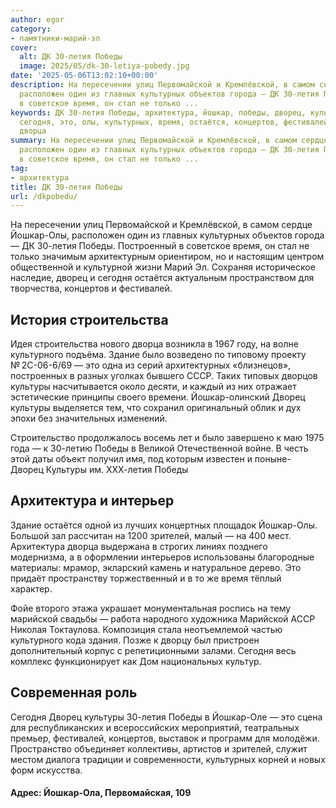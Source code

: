 ```yaml
---
author: egor
category:
- памятники-марий-эл
cover:
  alt: ДК 30-летия Победы
  image: 2025/05/dk-30-letiya-pobedy.jpg
date: '2025-05-06T13:02:10+00:00'
description: На пересечении улиц Первомайской и Кремлёвской, в самом сердце Йошкар-Олы,
  расположен один из главных культурных объектов города — ДК 30-летия Победы. Построенный
  в советское время, он стал не только ...
keywords: ДК 30-летия Победы, архитектура, йошкар, победы, дворец, культуры, летия,
  сегодня, это, олы, культурных, время, остаётся, концертов, фестивалей, строительства,
  дворца
summary: На пересечении улиц Первомайской и Кремлёвской, в самом сердце Йошкар-Олы,
  расположен один из главных культурных объектов города — ДК 30-летия Победы. Построенный
  в советское время, он стал не только ...
tag:
- архитектура
title: ДК 30-летия Победы
url: /dkpobedu/
---
```


На пересечении улиц Первомайской и Кремлёвской, в самом сердце Йошкар-Олы, расположен один из главных культурных объектов города — ДК 30-летия Победы. Построенный в советское время, он стал не только значимым архитектурным ориентиром, но и настоящим центром общественной и культурной жизни Марий Эл. Сохраняя историческое наследие, дворец и сегодня остаётся актуальным пространством для творчества, концертов и фестивалей.

## История строительства

Идея строительства нового дворца возникла в 1967 году, на волне культурного подъёма. Здание было возведено по типовому проекту № 2С-06-6/69 — это одна из серий архитектурных «близнецов», построенных в разных уголках бывшего СССР. Таких типовых дворцов культуры насчитывается около десяти, и каждый из них отражает эстетические принципы своего времени. Йошкар-олинский Дворец культуры выделяется тем, что сохранил оригинальный облик и дух эпохи без значительных изменений.

Строительство продолжалось восемь лет и было завершено к маю 1975 года — к 30-летию Победы в Великой Отечественной войне. В честь этой даты объект получил имя, под которым известен и поныне-  Дворец Культуры им. ХХХ-летия Победы

## Архитектура и интерьер

Здание остаётся одной из лучших концертных площадок Йошкар-Олы. Большой зал рассчитан на 1200 зрителей, малый — на 400 мест. Архитектура дворца выдержана в строгих линиях позднего модернизма, а в оформлении интерьеров использованы благородные материалы: мрамор, экларский камень и натуральное дерево. Это придаёт пространству торжественный и в то же время тёплый характер.

Фойе второго этажа украшает монументальная роспись на тему марийской свадьбы — работа народного художника Марийской АССР Николая Токтаулова. Композиция стала неотъемлемой частью культурного кода здания. Позже к дворцу был пристроен дополнительный корпус с репетиционными залами. Сегодня весь комплекс функционирует как Дом национальных культур.

## Современная роль

Сегодня Дворец культуры 30-летия Победы в Йошкар-Оле — это сцена для республиканских и всероссийских мероприятий, театральных премьер, фестивалей, концертов, выставок и программ для молодёжи. Пространство объединяет коллективы, артистов и зрителей, служит местом диалога традиции и современности, культурных корней и новых форм искусства.

#### Адрес: Йошкар-Ола, Первомайская, 109